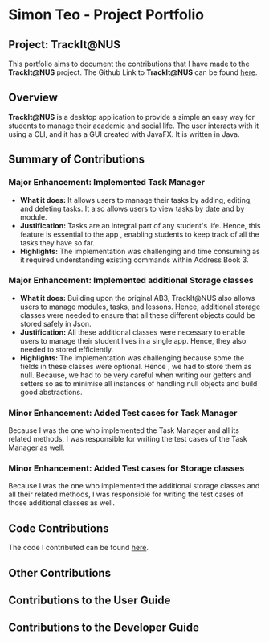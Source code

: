 # Simon Teo - Project Portfolio

## Project: TrackIt@NUS

This portfolio aims to document the contributions that I have made to the **TrackIt@NUS** project. The Github Link to
 **TrackIt@NUS** can be found [here](https://github.com/AY2021S1-CS2103T-W13-4/tp).
 
## Overview

**TrackIt@NUS** is a desktop application to provide a simple an easy way for students to manage their academic and
 social life. The user interacts with it using a CLI, and it has a GUI created with JavaFX. It is written in Java.

## Summary of Contributions

### Major Enhancement: Implemented Task Manager

* **What it does:** It allows users to manage their tasks by adding, editing, and deleting tasks. It also allows
 users to view tasks by date and by module.
* **Justification:** Tasks are an integral part of any student's life. Hence, this feature is essential to the app
, enabling students to keep track of all the tasks they have so far.
* **Highlights:** The implementation was challenging and time consuming as it required understanding existing commands within Address Book 3.

### Major Enhancement: Implemented additional Storage classes

* **What it does:** Building upon the original AB3, TrackIt@NUS also allows users to manage modules, tasks, and
 lessons. Hence, additional storage classes were needed to ensure that all these different objects could be stored
  safely in Json.
* **Justification:** All these additional classes were necessary to enable users to manage their student lives in a
 single app. Hence, they also needed to stored efficiently.
* **Highlights:** The implementation was challenging because some the fields in these classes were optional. Hence
, we had to store them as null. Because, we had to be very careful when writing our getters and setters so as to
 minimise all instances of handling null objects and build good abstractions.

### Minor Enhancement: Added Test cases for Task Manager

Because I was the one who implemented the Task Manager and all its related methods, I was responsible for writing the
 test cases of the Task Manager as well.
 
### Minor Enhancement: Added Test cases for Storage classes

Because I was the one who implemented the additional storage classes and all their related methods, I was responsible
 for writing the test cases of those additional classes as well.

## Code Contributions

The code I contributed can be found [here](https://nus-cs2103-ay2021s1.github.io/tp-dashboard/#breakdown=true&search=simonteozw&sort=groupTitle&sortWithin=title&since=2020-08-14&timeframe=commit&mergegroup=&groupSelect=groupByRepos&checkedFileTypes=docs~functional-code~test-code~other&tabOpen=false).

## Other Contributions

## Contributions to the User Guide

## Contributions to the Developer Guide
